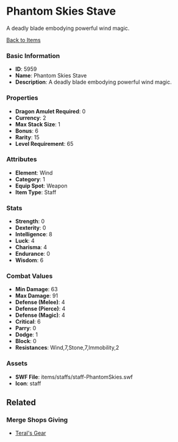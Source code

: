 # Phantom Skies Stave

A deadly blade embodying powerful wind magic.

[Back to Items](../items.md)

### Basic Information

- **ID**: 5959
- **Name**: Phantom Skies Stave
- **Description**: A deadly blade embodying powerful wind magic.

### Properties

- **Dragon Amulet Required**: 0
- **Currency**: 2
- **Max Stack Size**: 1
- **Bonus**: 6
- **Rarity**: 15
- **Level Requirement**: 65

### Attributes

- **Element**: Wind
- **Category**: 1
- **Equip Spot**: Weapon
- **Item Type**: Staff

### Stats

- **Strength**: 0
- **Dexterity**: 0
- **Intelligence**: 8
- **Luck**: 4
- **Charisma**: 4
- **Endurance**: 0
- **Wisdom**: 6

### Combat Values

- **Min Damage**: 63
- **Max Damage**: 91
- **Defense (Melee)**: 4
- **Defense (Pierce)**: 4
- **Defense (Magic)**: 4
- **Critical**: 6
- **Parry**: 0
- **Dodge**: 1
- **Block**: 0
- **Resistances**: Wind,7,Stone,7,Immobility,2

### Assets

- **SWF File**: items/staffs/staff-PhantomSkies.swf
- **Icon**: staff

## Related

### Merge Shops Giving

- [Teral's Gear](../merge-shops/67-teral-s-gear.md)

